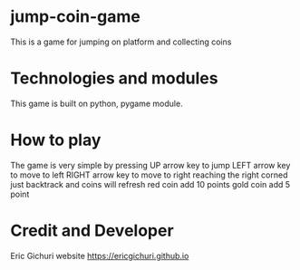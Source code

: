 # jump-coin-game
This is a game for jumping on platform and collecting coins
# Technologies and modules
This game is built on python, pygame module.
# How to play
The game is very simple by pressing
UP arrow key to jump
LEFT arrow key to move to left
RIGHT arrow key to move to right
reaching the right corned just backtrack and coins will refresh
red coin add 10 points
gold coin add 5 point
# Credit and Developer
Eric Gichuri website https://ericgichuri.github.io
